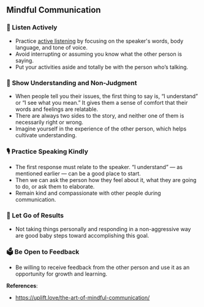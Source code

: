 ## Mindful Communication

### 🦻 Listen Actively
* Practice [active listening](https://github.com/glennsantos/senior-developer-roadmap/blob/main/communication/listening.md) by focusing on the speaker's words, body language, and tone of voice. 
* Avoid interrupting or assuming you know what the other person is saying.
* Put your activities aside and totally be with the person who’s talking.

### 💝 Show Understanding and Non-Judgment
* When people tell you their issues, the first thing to say is, “I understand” or “I see what you mean.” It gives them a sense of comfort that their words and feelings are relatable.
* There are always two sides to the story, and neither one of them is necessarily right or wrong. 
* Imagine yourself in the experience of the other person, which helps cultivate understanding.

### 🎙️ Practice Speaking Kindly
* The first response must relate to the speaker. “I understand” — as mentioned earlier — can be a good place to start. 
* Then we can ask the person how they feel about it, what they are going to do, or ask them to elaborate.
* Remain kind and compassionate with other people during communication.

### 🤲 Let Go of Results
* Not taking things personally and responding in a non-aggressive way are good baby steps toward accomplishing this goal.

### 🗳️ Be Open to Feedback
* Be willing to receive feedback from the other person and use it as an opportunity for growth and learning.

**References**:  
- https://uplift.love/the-art-of-mindful-communication/

